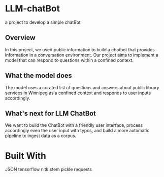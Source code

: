 # LLM-chatBot
a project to develop a simple chatBot

## Overview
In this project, we used public information to build a chatbot that provides information in a conversation environment. Our project aims to implement a model that can respond to questions within a confined context.

## What the model does
The model uses a curated list of questions and answers about public library services in Winnipeg as a confined context and responds to user inputs accordingly. 

## What's next for LLM ChatBot
We want to build the ChatBot with a friendly user interface, process accordingly even the user input with typos, and build a more automatic pipeline to ingest data as a corpus. 

# Built With
JSON tensorflow nltk stem pickle requests
